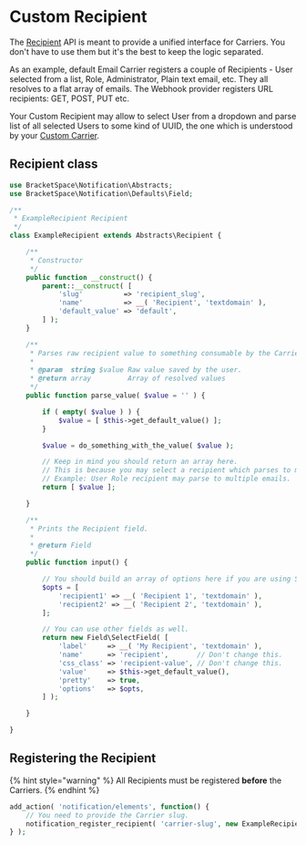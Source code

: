 # Custom Recipient

The [Recipient](../general/extension-possibilities.md#recipient) API is meant to provide a unified interface for Carriers. You don't have to use them but it's the best to keep the logic separated.

As an example, default Email Carrier registers a couple of Recipients - User selected from a list, Role, Administrator, Plain text email, etc. They all resolves to a flat array of emails. The Webhook provider registers URL recipients: GET, POST, PUT etc.

Your Custom Recipient may allow to select User from a dropdown and parse list of all selected Users to some kind of UUID, the one which is understood by your [Custom Carrier](../carriers/custom-carrier.md).

## Recipient class

```php
use BracketSpace\Notification\Abstracts;
use BracketSpace\Notification\Defaults\Field;

/**
 * ExampleRecipient Recipient
 */
class ExampleRecipient extends Abstracts\Recipient {

	/**
	 * Constructor
	 */
	public function __construct() {
		parent::__construct( [
			'slug'          => 'recipient_slug',
			'name'          => __( 'Recipient', 'textdomain' ),
			'default_value' => 'default',
		] );
	}

	/**
	 * Parses raw recipient value to something consumable by the Carrier.
	 *
	 * @param  string $value Raw value saved by the user.
	 * @return array         Array of resolved values
	 */
	public function parse_value( $value = '' ) {

		if ( empty( $value ) ) {
			$value = [ $this->get_default_value() ];
		}

		$value = do_something_with_the_value( $value );

		// Keep in mind you should return an array here.
		// This is because you may select a recipient which parses to multiple values.
		// Example: User Role recipient may parse to multiple emails.
		return [ $value ];

	}

	/**
	 * Prints the Recipient field.
	 *
	 * @return Field
	 */
	public function input() {

		// You should build an array of options here if you are using SelectField field.
		$opts = [
			'recipient1' => __( 'Recipient 1', 'textdomain' ),
			'recipient2' => __( 'Recipient 2', 'textdomain' ),
		];

		// You can use other fields as well.
		return new Field\SelectField( [
			'label'     => __( 'My Recipient', 'textdomain' ),
			'name'      => 'recipient',       // Don't change this.
			'css_class' => 'recipient-value', // Don't change this.
			'value'     => $this->get_default_value(),
			'pretty'    => true,
			'options'   => $opts,
		] );

	}

}
```

## Registering the Recipient

{% hint style="warning" %}
All Recipients must be registered **before** the Carriers.
{% endhint %}

```php
add_action( 'notification/elements', function() {
    // You need to provide the Carrier slug.
    notification_register_recipient( 'carrier-slug', new ExampleRecipient() );
} );
```

